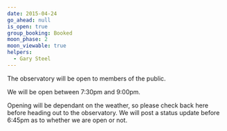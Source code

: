 ```yaml
---
date: 2015-04-24
go_ahead: null
is_open: true
group_booking: Booked
moon_phase: 2
moon_viewable: true
helpers:
  - Gary Steel
---
```

The observatory will be open to members of the public.

We will be open between 7:30pm and 9:00pm.

Opening will be dependant on the weather, so please check back here before
heading out to the observatory. We will post a status update before 6:45pm
as to whether we are open or not.
